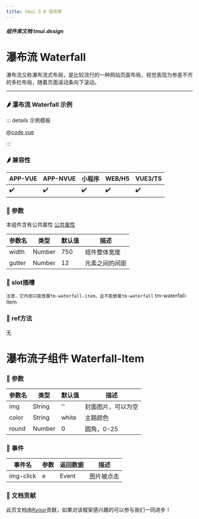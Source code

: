 ```yaml
---
title: tmui 3.0 组件库
---
```


<dirtoc></dirtoc>

##### 组件库文档 tmui.design

# 瀑布流 Waterfall
瀑布流又称瀑布流式布局，是比较流行的一种网站页面布局，视觉表现为参差不齐的多栏布局，随着页面滚动条向下滚动。

---

### :hot_pepper: 瀑布流 Waterfall 示例

<webview url="https://tmui.design/h5/#/pages/showdata/waterfall"></webview>

::: details 示例模板

@[code vue](pages/showdata/waterfall.nvue)

:::

### :hot_pepper: 兼容性

| APP-VUE            | APP-NVUE           | 小程序                | WEB/H5             | VUE3/TS            |
|--------------------|--------------------|--------------------|--------------------|--------------------|
| :heavy_check_mark: | :heavy_check_mark: | :heavy_check_mark: | :heavy_check_mark: | :heavy_check_mark: |

### :seedling: 参数
本组件含有公共属性 [公共属性](/doc/spec/组件公共样式.md)

| 参数名    | 类型     | 默认值 | 描述      |
|--------|--------|-----|---------|
| width  | Number | 750 | 组件整体宽度  |
| gutter | Number | 12  | 元素之间的间距 |

### :corn: slot插槽
`注意，它内部只能放置tm-waterfall-item，且不能嵌套tm-waterfall`
tm-waterfall-item

### :green_salad: ref方法
无

# 瀑布流子组件 Waterfall-Item

### :seedling: 参数
| 参数名   | 类型     | 默认值   | 描述   |
|-------|--------|-------|------|
| img   | String | ''    | 封面图片，可以为空 |
| color | String | white | 主题颜色 |
| round | Number | 0     | 圆角，0-25 |

### :rose: 事件
| 事件名       | 参数  | 返回数据  | 描述    |
|-----------|-----|-------|-------|
| img-click | e   | Event | 图片被点击 |

### :couplekiss: 文档贡献
此页文档由[Kyour](https://github.com/kyour-cn)贡献，如果对该框架感兴趣的可以参与我们一同进步！
